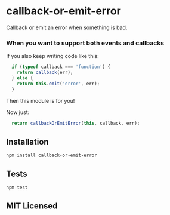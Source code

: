 # callback-or-emit-error

Callback or emit an error when something is bad.

### When you want to support both events and callbacks

If you also keep writing code like this:

```js
  if (typeof callback === 'function') {
    return callback(err);
  } else {
    return this.emit('error', err);
  }
```

Then this module is for you!

Now just:

```js
  return callbackOrEmitError(this, callback, err);
```

## Installation

`npm install callback-or-emit-error`

## Tests

`npm test`

## MIT Licensed
